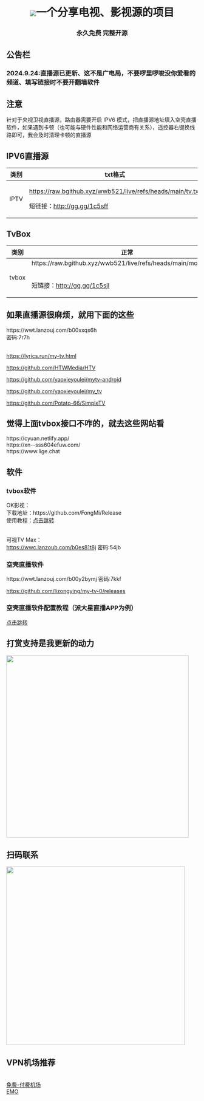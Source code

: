 <h1 align="center"> <img src="https://raw.githubusercontent.com/wwb521/live/refs/heads/main/ys.ico">一个分享电视、影视源的项目 </h1>
<h3 align="center">永久免费 完整开源 </h3>

<h2>公告栏</h2>
<h3>2024.9.24:直播源已更新、这不是广电局，不要啰里啰唆没你爱看的频道、填写链接时不要开翻墙软件</h3>
<h2>注意</h2>
针对于央视卫视直播源，路由器需要开启 IPV6 模式，把直播源地址填入空壳直播软件，如果遇到卡顿（也可能与硬件性能和网络运营商有关系），遥控器右键换线路即可，我会及时清理卡顿的直播源<br/>
<h2>IPV6直播源</h2>
<table>
  <thead>
    <tr>
        <th>类别</th>
        <th>txt格式</th>
        <th>m3u格式</th>
    </tr>
    <tbody>
    <tr>
      <td>IPTV</td>
  <td>

https://raw.bgithub.xyz/wwb521/live/refs/heads/main/tv.txt </br>

短链接：http://gg.gg/1c5sff

</td>

<td>

https://raw.bgithub.xyz/wwb521/live/refs/heads/main/tv.m3u <br/>

短链接：http://gg.gg/1c5shv
</td>

</tr>

  </thead>
  </table>
<h2>TvBox</h2>
<table>
  <thead>
    <tr>
        <th>类别</th>
        <th>正常</th>
        <th>18+(当心社死！！！)</th>
    </tr>
    <tbody>
    <tr>
<td>tvbox</td>
<td>https://raw.bgithub.xyz/wwb521/live/refs/heads/main/movies.json </br>

</br>短链接：http://gg.gg/1c5sjl


</td>
<td>https://raw.bgithub.xyz/wwb521/live/refs/heads/main/video.json

</br>短链接：http://gg.gg/1c5sjx

</td>
</tr>
  </thead>
  </table>

<h2>如果直播源很麻烦，就用下面的这些</h2>
https://wwt.lanzouj.com/b00xxqs6h </br>密码:7r7h</br></br>

https://lyrics.run/my-tv.html</br>

https://github.com/HTWMedia/HTV</br>

https://github.com/yaoxieyoulei/mytv-android</br>

https://github.com/yaoxieyoulei/my_tv</br>

https://github.com/Potato-66/SimpleTV</br>

<h2>觉得上面tvbox接口不咋的，就去这些网站看</h2>
https://cyuan.netlify.app/</br>
https://xn--sss604efuw.com/</br>
https://www.lige.chat</br>

<h2>软件</h2>
<h3>tvbox软件</h3>
OK影视：</br>
下载地址：https://github.com/FongMi/Release</br>
使用教程：<a href="https://www.bilibili.com/video/BV13w411t7dM/?spm_id_from=333.337.search-card.all.click&vd_source=f19472c411e80616c84d4012ae225a87">点击跳转</a> </br></br>

可视TV Max：</br>
https://wwc.lanzoub.com/b0es81t8j 密码:54jb</br>

<h3>空壳直播软件</h3>
https://wwt.lanzouj.com/b00y2bymj 密码:7kkf<br/>

https://github.com/lizongying/my-tv-0/releases

<h3>空壳直播软件配置教程（派大星直播APP为例）</h3>
<a href="https://www.bilibili.com/video/BV1cM4m117sB/?spm_id_from=333.337.search-card.all.click&vd_source=f19472c411e80616c84d4012ae225a87">点击跳转</a>

<h2>打赏支持是我更新的动力</h2>
<img src="https://raw.githubusercontent.com/wwb521/live/refs/heads/main/pay.jpeg" width="480px">

<h2>扫码联系</h2>
<img src="https://raw.githubusercontent.com/wwb521/live/refs/heads/main/lx.png" width="470px">

<h2>VPN机场推荐</h2></br>
<a href="https://w.免费机场.com/#/register?code=vwm5gImq">免费-付费机场</a></br>
<a href="https://yyds.emovpn.top/#/register?code=LVXCEsxq">EMO</a></br>



